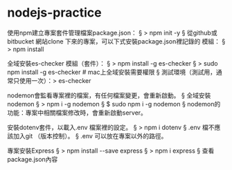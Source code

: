 # nodejs-practice
使用npm建立專案套件管理檔案package.json：
§ > npm init -y
§ 從github或bitbucket 網站clone 下來的專案，可以下式安裝package.json裡記錄的
模組：
§ > npm install

全域安裝es-checker 模組（套件）：
§ > npm install -g es-checker
§ > sudo npm install -g es-checker # mac上全域安裝需要權限
§ 測試環境（測試用，通常只使用一次）：> es-checker

nodemon會監看專案裡的檔案，有任何檔案變更，會重新啟動。
§ 全域安裝nodemon
§ > npm i -g nodemon
§ $ sudo npm i -g nodemon
§ nodemon的功能：專案中相關檔案修改時，會重新啟動server。

安裝dotenv套件，以載入.env 檔案裡的設定。
§ > npm i dotenv
§ .env 檔不應該加入git （版本控制）。
§ .env 可以放在專案以外的路徑。

專案安裝Express
§ > npm install --save express
§ > npm i express
§ 查看package.json內容
